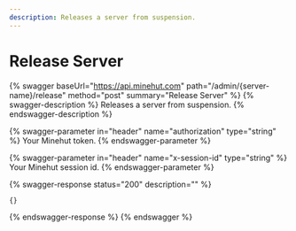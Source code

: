 ```yaml
---
description: Releases a server from suspension.
---
```


# Release Server

{% swagger baseUrl="https://api.minehut.com" path="/admin/{server-name}/release" method="post" summary="Release Server" %}
{% swagger-description %}
Releases a server from suspension.
{% endswagger-description %}

{% swagger-parameter in="header" name="authorization" type="string" %}
Your Minehut token.
{% endswagger-parameter %}

{% swagger-parameter in="header" name="x-session-id" type="string" %}
Your Minehut session id.
{% endswagger-parameter %}

{% swagger-response status="200" description="" %}
```
{}
```
{% endswagger-response %}
{% endswagger %}
